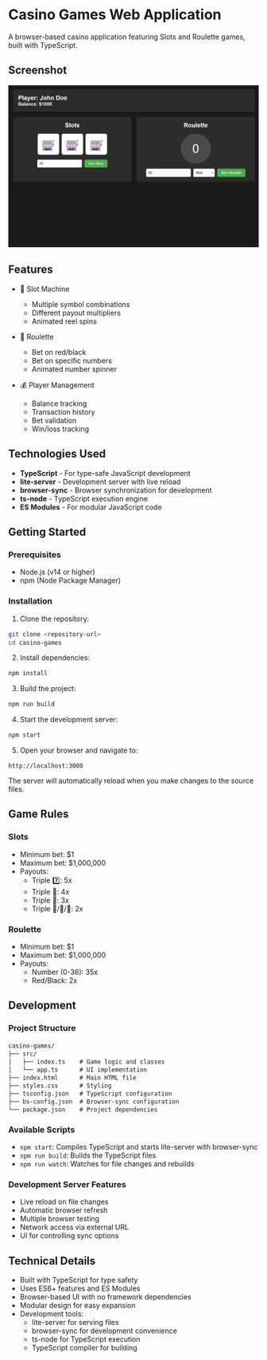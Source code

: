 # Casino Games Web Application

A browser-based casino application featuring Slots and Roulette games, built with TypeScript.

## Screenshot

![Screenshot](casinogame.jpg)

## Features

- 🎰 Slot Machine
  - Multiple symbol combinations
  - Different payout multipliers
  - Animated reel spins

- 🎲 Roulette
  - Bet on red/black
  - Bet on specific numbers
  - Animated number spinner

- 💰 Player Management
  - Balance tracking
  - Transaction history
  - Bet validation
  - Win/loss tracking

## Technologies Used

- **TypeScript** - For type-safe JavaScript development
- **lite-server** - Development server with live reload
- **browser-sync** - Browser synchronization for development
- **ts-node** - TypeScript execution engine
- **ES Modules** - For modular JavaScript code

## Getting Started

### Prerequisites

- Node.js (v14 or higher)
- npm (Node Package Manager)

### Installation

1. Clone the repository:
```bash
git clone <repository-url>
cd casino-games
```

2. Install dependencies:
```bash
npm install
```

3. Build the project:
```bash
npm run build
```

4. Start the development server:
```bash
npm start
```

5. Open your browser and navigate to:
```
http://localhost:3000
```

The server will automatically reload when you make changes to the source files.

## Game Rules

### Slots
- Minimum bet: $1
- Maximum bet: $1,000,000
- Payouts:
  - Triple 7️⃣: 5x
  - Triple 💎: 4x
  - Triple 🎰: 3x
  - Triple 🍒/🍊/🍋: 2x

### Roulette
- Minimum bet: $1
- Maximum bet: $1,000,000
- Payouts:
  - Number (0-36): 35x
  - Red/Black: 2x

## Development

### Project Structure
```
casino-games/
├── src/
│   ├── index.ts    # Game logic and classes
│   └── app.ts      # UI implementation
├── index.html      # Main HTML file
├── styles.css      # Styling
├── tsconfig.json   # TypeScript configuration
├── bs-config.json  # Browser-sync configuration
└── package.json    # Project dependencies
```

### Available Scripts

- `npm start`: Compiles TypeScript and starts lite-server with browser-sync
- `npm run build`: Builds the TypeScript files
- `npm run watch`: Watches for file changes and rebuilds

### Development Server Features

- Live reload on file changes
- Automatic browser refresh
- Multiple browser testing
- Network access via external URL
- UI for controlling sync options

## Technical Details

- Built with TypeScript for type safety
- Uses ES6+ features and ES Modules
- Browser-based UI with no framework dependencies
- Modular design for easy expansion
- Development tools:
  - lite-server for serving files
  - browser-sync for development convenience
  - ts-node for TypeScript execution
  - TypeScript compiler for building
